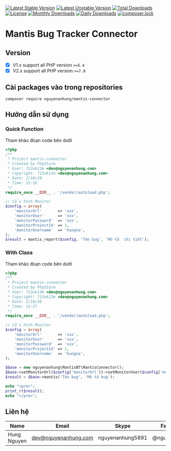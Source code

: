 [![Latest Stable Version](https://poser.pugx.org/nguyenanhung/mantis-connector/v)](https://packagist.org/packages/nguyenanhung/mantis-connector)
[![Latest Unstable Version](https://poser.pugx.org/nguyenanhung/mantis-connector/v/unstable)](https://packagist.org/packages/nguyenanhung/mantis-connector)
[![Total Downloads](https://poser.pugx.org/nguyenanhung/mantis-connector/downloads)](https://packagist.org/packages/nguyenanhung/mantis-connector)
[![License](https://poser.pugx.org/nguyenanhung/mantis-connector/license)](https://packagist.org/packages/nguyenanhung/mantis-connector)
[![Monthly Downloads](https://poser.pugx.org/nguyenanhung/mantis-connector/d/monthly)](https://packagist.org/packages/nguyenanhung/mantis-connector)
[![Daily Downloads](https://poser.pugx.org/nguyenanhung/mantis-connector/d/daily)](https://packagist.org/packages/nguyenanhung/mantis-connector)
[![composer.lock](https://poser.pugx.org/nguyenanhung/mantis-connector/composerlock)](https://packagist.org/packages/nguyenanhung/mantis-connector)

# Mantis Bug Tracker Connector

## Version

- [x] V1.x support all PHP version `>=5.4`
- [x] V2.x support all PHP version `>=7.0`

## Cài packages vào trong repositories

```shell
composer require nguyenanhung/mantis-connector
```

## Hướng dẫn sử dụng

### Quick Function

Tham khảo đoạn code bên dưới

```php
<?php
/**
 * Project mantis-connector
 * Created by PhpStorm
 * User: 713uk13m <dev@nguyenanhung.com>
 * Copyright: 713uk13m <dev@nguyenanhung.com>
 * Date: 2/10/20
 * Time: 15:16
 */
require_once __DIR__ . '/vendor/autoload.php';

// Cấu hình Monitor
$config = array(
    'monitorUrl'       => 'xxx',
    'monitorUser'      => 'xxx',
    'monitorPassword'  => 'xxx',
    'monitorProjectId' => 1,
    'monitorUsername'  => 'hungna',
);
$result = mantis_report($config, 'Tên bug', 'Mô tả  chi tiết');
```

### With Class

Tham khảo đoạn code bên dưới

```php
<?php
/**
 * Project mantis-connector
 * Created by PhpStorm
 * User: 713uk13m <dev@nguyenanhung.com>
 * Copyright: 713uk13m <dev@nguyenanhung.com>
 * Date: 2/10/20
 * Time: 15:27
 */
require_once __DIR__ . '/vendor/autoload.php';

// Cấu hình Monitor
$config = array(
    'monitorUrl'       => 'xxx',
    'monitorUser'      => 'xxx',
    'monitorPassword'  => 'xxx',
    'monitorProjectId' => 1,
    'monitorUsername'  => 'hungna',
);

$base = new nguyenanhung\MantisBT\MantisConnector();
$base->setMonitorUrl($config['monitorUrl'])->setMonitorUser($config['monitorUser'])->setMonitorPassword($config['monitorPassword'])->setProjectId($config['monitorProjectId'])->setUsername($config['monitorUsername']);
$result = $base->mantis('Tên bug', 'Mô tả bug');

echo "<pre>";
print_r($result);
echo "</pre>";

```

## Liên hệ

| Name        | Email                | Skype            | Facebook      |
|-------------|----------------------|------------------|---------------|
| Hung Nguyen | dev@nguyenanhung.com | nguyenanhung5891 | @nguyenanhung |
